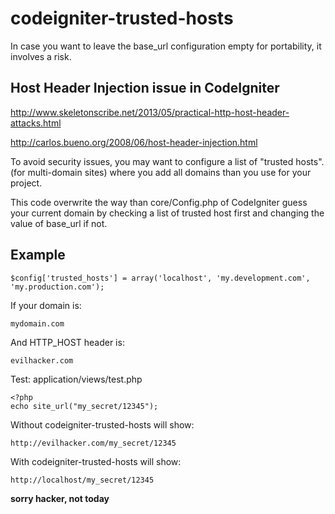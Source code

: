 # codeigniter-trusted-hosts
In case you want to leave the base_url configuration empty for portability, 
it involves a risk.

##  Host Header Injection issue in CodeIgniter
http://www.skeletonscribe.net/2013/05/practical-http-host-header-attacks.html

http://carlos.bueno.org/2008/06/host-header-injection.html  
	
To avoid security issues, you may want to configure a list of "trusted hosts". 
(for multi-domain sites) where you add all domains than you use for your project.

This code overwrite the way than core/Config.php of CodeIgniter guess your
current domain by checking a list of trusted host first and changing the value
of base_url if not.
	
## Example
```
$config['trusted_hosts'] = array('localhost', 'my.development.com', 'my.production.com');
```

If your domain is: 
```
mydomain.com
```

And HTTP_HOST header is: 
```
evilhacker.com
```

Test: application/views/test.php
```
<?php
echo site_url("my_secret/12345");
```

Without codeigniter-trusted-hosts will show:
```
http://evilhacker.com/my_secret/12345
```

With codeigniter-trusted-hosts will show:
```
http://localhost/my_secret/12345
```
**sorry hacker, not today**